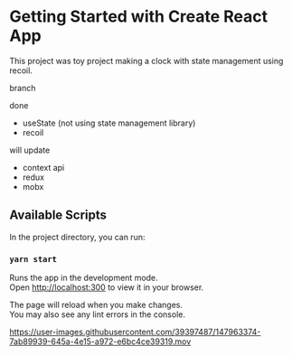 # Getting Started with Create React App

This project was toy project making a clock with state management using recoil.

branch

done
- useState (not using state management library)
- recoil

will update
- context api
- redux
- mobx

## Available Scripts

In the project directory, you can run:

### `yarn start`

Runs the app in the development mode.\
Open [http://localhost:300](http://localhost:3000) to view it in your browser.

The page will reload when you make changes.\
You may also see any lint errors in the console.



https://user-images.githubusercontent.com/39397487/147963374-7ab89939-645a-4e15-a972-e6bc4ce39319.mov

